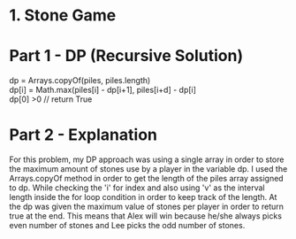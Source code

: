 # 1. Stone Game

# Part 1 - DP (Recursive Solution)
dp = Arrays.copyOf(piles, piles.length) <br>
dp[i] = Math.max(piles[i] - dp[i+1], piles[i+d] - dp[i] <br>
dp[0] >0 // return True

# Part 2 - Explanation
For this problem, my DP approach was using a single array in order to store the maximum amount of stones use by a player in the
variable dp. I used the Arrays.copyOf method in order to get the length of the piles array assigned to dp. While checking the 
'i' for index and also using 'v' as the interval length inside the for loop condition in order to keep track of the length. At the 
dp was given the maximum value of stones per player in order to return true at the end. This means that Alex will win because 
he/she always picks even number of stones and Lee picks the odd number of stones.

